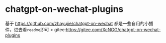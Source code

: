 # chatgpt-on-wechat-plugins
基于 https://github.com/zhayujie/chatgpt-on-wechat  都是一些自用的小插件，进去看`readme`即可  >  gitee:https://gitee.com/XcNGG/chatgpt-on-wechat-plugins
